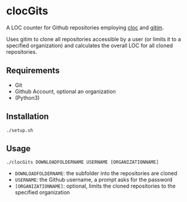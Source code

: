# clocGits
A LOC counter for Github repositories
employing [cloc](https://github.com/AlDanial/cloc) and [gitim](https://github.com/muhasturk/gitim).

Uses gitim to clone all repositories accessible by a user (or limits it to a specified organization) and calculates the overall LOC for all cloned repositories.

## Requirements
- Git
- Github Account, optional an organization
- (Python3)

## Installation
`./setup.sh`

## Usage
`./clocGits DOWNLOADFOLDERNAME USERNAME [ORGANIZATIONNAME]`

- `DOWNLOADFOLDERNAME`: the subfolder into the repositories are cloned 
- `USERNAME`: the Github username, a prompt asks for the password 
- `[ORGANIZATIONNAME]`: optional, limits the cloned repositories to the specified organization
